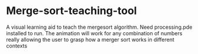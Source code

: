 # Merge-sort-teaching-tool

A visual learning aid to teach the mergesort algorithm. Need processing.pde installed to run. The animation will work for any combination of numbers really allowing the user to grasp how a merger sort works in different contexts
